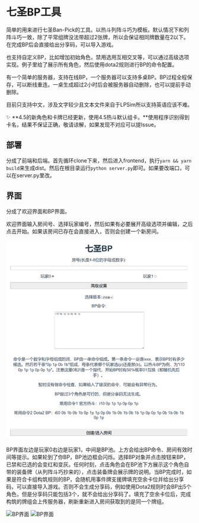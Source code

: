 # 七圣BP工具

简单的用来进行七圣Ban-Pick的工具。以热斗列阵斗巧为模板。默认情况下和列阵斗巧一致，除了平常组牌没法带超过2张牌，所以会保证相同牌数量在2以下。在完成BP后会直接给出分享码，可以导入游戏。

也支持自定义BP，比如增加初始角色，禁用选用互相交叉等，可以通过高级选项实现。例子里给了展示所有角色，然后使用dota2规则进行BP的命令配置。

有一个简单的服务器，支持在线BP，一个服务器可以支持多桌BP。BP过程全程保存，可以断线重连。一桌生成超过2小时后会被服务器自动删除，也可以提前手动删除。

目前只支持中文，涉及文字较少且文本文件来自于LPSim所以支持英语应该不难。


:sparkles: **4.5的新角色和卡牌已经更新，使用4.5热斗默认组卡。**使用程序识别得到卡名，结果不保证正确，敬请谅解，如果发现不对应可以提Issue。

## 部署

分成了前端和后端。首先循环clone下来，然后进入frontend，执行`yarn && yarn build`来生成dist。然后在根目录运行`python server.py`即可。如果要改端口，可以在server.py里改。

## 界面

分成了欢迎界面和BP界面。

欢迎界面输入房间号、选择玩家编号，然后如果有必要展开高级选项并编辑，之后点击开始。如果该房间已存在会直接进入，否则会创建一个新房间。

![欢迎界面](docs/images/welcome.png)

BP界面左边是玩家0右边是玩家1，中间是BP池。上方会给出BP命令、房间有效时间等提示。如果轮到了你BP，BP池边框会闪烁。选择BP对象并点击按钮来BP，已禁和已选的会变红和变灰。任何时刻，点击角色会在BP池下方展示这个角色自带的装备牌（从列阵斗巧抄来的），点击装备牌会展示牌的说明。当BP完成时，如果是符合卡组构筑规则的BP，会随机用事件牌支援牌填充空余卡位并给出分享码，可以直接导入游戏。否则不会生成分享码，例如使用Dota2规则时会BP出5个角色，但是分享码只能包括3个，就不会给出分享码了。填充了空余卡位后，完成构筑的牌组会上传服务器，刷新重新进入房间获取到的是同一个牌组。

![BP界面](docs/images/bp.png)
![BP界面](docs/images/bp2.png)
